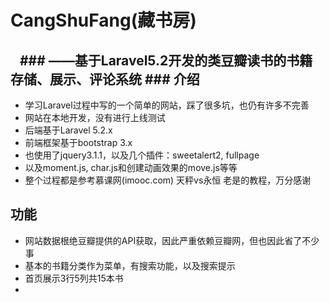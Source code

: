 CangShuFang(藏书房)
===
    ### ——基于Laravel5.2开发的类豆瓣读书的书籍存储、展示、评论系统 ###
介绍
---
* 学习Laravel过程中写的一个简单的网站，踩了很多坑，也仍有许多不完善
* 网站在本地开发，没有进行上线测试
* 后端基于Laravel 5.2.x
* 前端框架基于bootstrap 3.x
* 也使用了jquery3.1.1，以及几个插件：sweetalert2, fullpage
* 以及moment.js, char.js和创建动画效果的move.js等等
* 整个过程都是参考慕课网(imooc.com) 天秤vs永恒 老是的教程，万分感谢

功能
---
* 网站数据根绝豆瓣提供的API获取，因此严重依赖豆瓣网，但也因此省了不少事
* 基本的书籍分类作为菜单，有搜索功能，以及搜索提示
* 首页展示3行5列共15本书
* 


